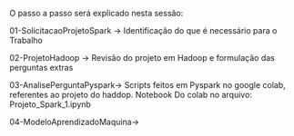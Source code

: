 O passo a passo será explicado nesta sessão:

01-SolicitacaoProjetoSpark -> Identificação do que é necessário para o Trabalho

02-ProjetoHadoop -> Revisão do projeto em Hadoop e formulação das perguntas extras 

03-AnalisePerguntaPyspark-> Scripts feitos em Pyspark no google colab, referentes ao projeto do haddop.
Notebook Do colab no arquivo: Projeto_Spark_1.ipynb

04-ModeloAprendizadoMaquina-> 

